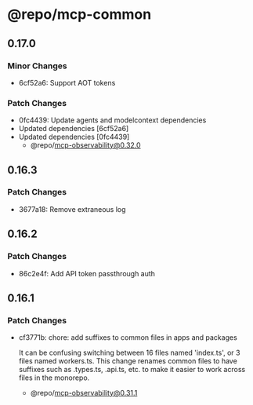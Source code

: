 # @repo/mcp-common

## 0.17.0

### Minor Changes

- 6cf52a6: Support AOT tokens

### Patch Changes

- 0fc4439: Update agents and modelcontext dependencies
- Updated dependencies [6cf52a6]
- Updated dependencies [0fc4439]
  - @repo/mcp-observability@0.32.0

## 0.16.3

### Patch Changes

- 3677a18: Remove extraneous log

## 0.16.2

### Patch Changes

- 86c2e4f: Add API token passthrough auth

## 0.16.1

### Patch Changes

- cf3771b: chore: add suffixes to common files in apps and packages

  It can be confusing switching between 16 files named 'index.ts', or 3 files named workers.ts. This change renames common files to have suffixes such as .types.ts, .api.ts, etc. to make it easier to work across files in the monorepo.

  - @repo/mcp-observability@0.31.1
